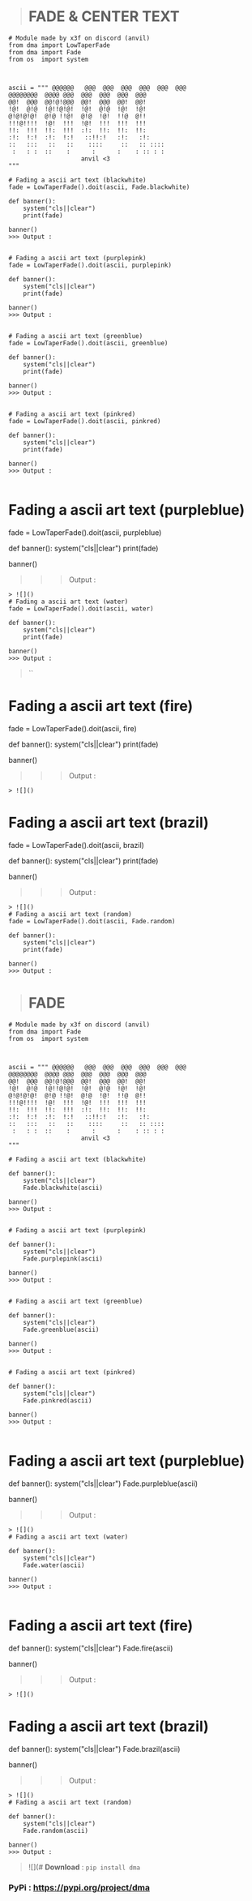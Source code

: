 > # FADE & CENTER TEXT
```
# Module made by x3f on discord (anvil)
from dma import LowTaperFade
from dma import Fade
from os  import system



ascii = """ @@@@@@   @@@  @@@  @@@  @@@  @@@  @@@       
@@@@@@@@  @@@@ @@@  @@@  @@@  @@@  @@@       
@@!  @@@  @@!@!@@@  @@!  @@@  @@!  @@!       
!@!  @!@  !@!!@!@!  !@!  @!@  !@!  !@!       
@!@!@!@!  @!@ !!@!  @!@  !@!  !!@  @!!       
!!!@!!!!  !@!  !!!  !@!  !!!  !!!  !!!       
!!:  !!!  !!:  !!!  :!:  !!:  !!:  !!:       
:!:  !:!  :!:  !:!   ::!!:!   :!:   :!:      
::   :::   ::   ::    ::::     ::   :: ::::  
 :   : :  ::    :      :      :    : :: : :  
                    anvil <3
"""
```
```
# Fading a ascii art text (blackwhite)
fade = LowTaperFade().doit(ascii, Fade.blackwhite)

def banner():
    system("cls||clear")
    print(fade)

banner()
>>> Output :
```
> ![]()
```
# Fading a ascii art text (purplepink)
fade = LowTaperFade().doit(ascii, purplepink)

def banner():
    system("cls||clear")
    print(fade)

banner()
>>> Output :
```
> ![]()
```
# Fading a ascii art text (greenblue)
fade = LowTaperFade().doit(ascii, greenblue)

def banner():
    system("cls||clear")
    print(fade)

banner()
>>> Output :
```
> ![]()
```
# Fading a ascii art text (pinkred)
fade = LowTaperFade().doit(ascii, pinkred)

def banner():
    system("cls||clear")
    print(fade)

banner()
>>> Output :
```
> ![]()
# Fading a ascii art text (purpleblue)
fade = LowTaperFade().doit(ascii, purpleblue)

def banner():
    system("cls||clear")
    print(fade)

banner()
>>> Output :
```
> ![]()
# Fading a ascii art text (water)
fade = LowTaperFade().doit(ascii, water)

def banner():
    system("cls||clear")
    print(fade)

banner()
>>> Output :
```
> ![]()``
# Fading a ascii art text (fire)
fade = LowTaperFade().doit(ascii, fire)

def banner():
    system("cls||clear")
    print(fade)

banner()
>>> Output :
```
> ![]()
```
# Fading a ascii art text (brazil)
fade = LowTaperFade().doit(ascii, brazil)

def banner():
    system("cls||clear")
    print(fade)

banner()
>>> Output :
```
> ![]()
# Fading a ascii art text (random)
fade = LowTaperFade().doit(ascii, Fade.random)

def banner():
    system("cls||clear")
    print(fade)

banner()
>>> Output :
```

> # FADE
```
# Module made by x3f on discord (anvil)
from dma import Fade
from os  import system



ascii = """ @@@@@@   @@@  @@@  @@@  @@@  @@@  @@@       
@@@@@@@@  @@@@ @@@  @@@  @@@  @@@  @@@       
@@!  @@@  @@!@!@@@  @@!  @@@  @@!  @@!       
!@!  @!@  !@!!@!@!  !@!  @!@  !@!  !@!       
@!@!@!@!  @!@ !!@!  @!@  !@!  !!@  @!!       
!!!@!!!!  !@!  !!!  !@!  !!!  !!!  !!!       
!!:  !!!  !!:  !!!  :!:  !!:  !!:  !!:       
:!:  !:!  :!:  !:!   ::!!:!   :!:   :!:      
::   :::   ::   ::    ::::     ::   :: ::::  
 :   : :  ::    :      :      :    : :: : :  
                    anvil <3
"""
```
```
# Fading a ascii art text (blackwhite)

def banner():
    system("cls||clear")
    Fade.blackwhite(ascii)

banner()
>>> Output :
```
> ![]()
```
# Fading a ascii art text (purplepink)

def banner():
    system("cls||clear")
    Fade.purplepink(ascii)

banner()
>>> Output :
```
> ![]()
```
# Fading a ascii art text (greenblue)

def banner():
    system("cls||clear")
    Fade.greenblue(ascii)

banner()
>>> Output :
```
> ![]()
```
# Fading a ascii art text (pinkred)

def banner():
    system("cls||clear")
    Fade.pinkred(ascii)

banner()
>>> Output :
```
> ![]()
# Fading a ascii art text (purpleblue)

def banner():
    system("cls||clear")
    Fade.purpleblue(ascii)

banner()
>>> Output :
```
> ![]() 
# Fading a ascii art text (water)

def banner():
    system("cls||clear")
    Fade.water(ascii)

banner()
>>> Output :
```
> ![]()
# Fading a ascii art text (fire)

def banner():
    system("cls||clear")
    Fade.fire(ascii)

banner()
>>> Output :
```
> ![]()
```
# Fading a ascii art text (brazil)

def banner():
    system("cls||clear")
    Fade.brazil(ascii)

banner()
>>> Output :
```
> ![]()
# Fading a ascii art text (random)

def banner():
    system("cls||clear")
    Fade.random(ascii)

banner()
>>> Output :
```
> ![](# **Download** : ``pip install dma``<br>
### **PyPi : https://pypi.org/project/dma**